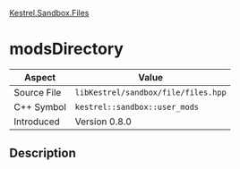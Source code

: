 [Kestrel.Sandbox.Files](index)
# modsDirectory
| Aspect | Value |
| --- | --- |
| Source File | `libKestrel/sandbox/file/files.hpp` |
| C++ Symbol | `kestrel::sandbox::user_mods` |
| Introduced | Version 0.8.0 |
## Description

